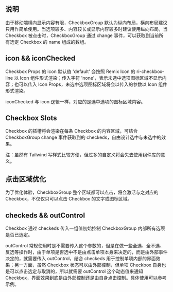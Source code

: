 ## 说明

由于移动端横向显示内容有限，CheckboxGroup 默认为纵向布局，横向布局建议只用作简单使用。当选项较多、内容较长或显示内容较多时建议使用纵向布局，当 Checkbox 被点击时，CheckboxGroup 通过 change 事件，可以获取到当前所有选定 Checkbox 的 name 组成的数组。

## icon && iconChecked

Checkbox Props 的 icon 默认值 'default' 会按照 Remix Icon 的 ri-checkbox-line 以 Icon 组件形式渲染；传入字符 'none'，表示未选中选项图标区域不显示内容；也可以传入 Icon Props，未选中选项图标区域将会以传入的参数以 Icon 组件形式渲染。

iconChecked 与 icon 逻辑一样，对应的是选中选项的图标区域内容。

## Checkbox Slots

Checkbox 的插槽将会渲染在每条 Checkbox 的内容区域，可结合 CheckboxGroup change 事件获取到的 checkeds，自由设计选中与未选中的效果。

注：虽然有 Tailwind 写样式比较方便，但过多的自定义将会失去使用组件库的意义。

## 点击区域优化

为了优化体验，CheckboxGroup 整个区域都可以点击，将会激活与之对应的 Checkbox，不仅仅只可以点击 Checkbox 的文字或图标区域。

## checkeds && outControl

Checkbox 通过 checkeds 传入一组值初始控制 CheckboxGroup 内部所有选项是否已选定。

outControl 常规使用时是不需要传入这个参数的，但是在做一些全选、全不选、反选等操作时，由于单项是否选中不是由点击单项本身来决定的，而是由外部事件决定的，就需要传入 outControl，结合 checkeds 用于控制单项内部的界面效果；另一方面，虽然 Checkbox 状态可以由外部控制，但单项 Checkbox 自身也是可以点击选定与取消的，所以就需要 outControl 这个动态值来通知 Checkbox，界面效果到底是由外部控制还是由自身点击控制。具体使用可以参考示例。